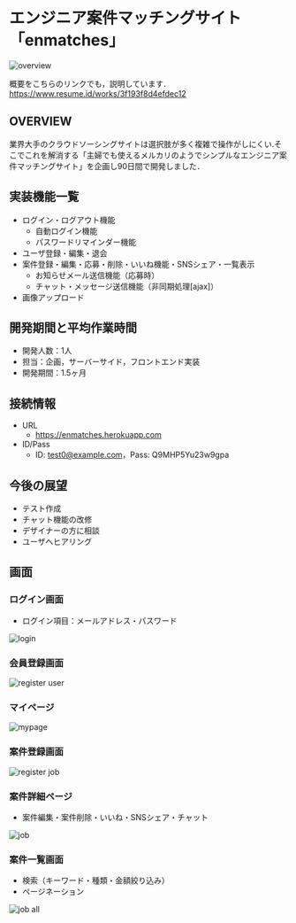 # エンジニア案件マッチングサイト「enmatches」

![overview](https://i.imgur.com/tDQdAwL.jpg)

概要をこちらのリンクでも，説明しています．
https://www.resume.id/works/3f193f8d4efdec12

## OVERVIEW
業界大手のクラウドソーシングサイトは選択肢が多く複雑で操作がしにくい.そこでこれを解消する「主婦でも使えるメルカリのようでシンプルなエンジニア案件マッチングサイト」を企画し90日間で開発しました．

## 実装機能一覧
- ログイン・ログアウト機能
    - 自動ログイン機能
    - パスワードリマインダー機能
- ユーザ登録・編集・退会
- 案件登録・編集・応募・削除・いいね機能・SNSシェア・一覧表示
    - お知らせメール送信機能（応募時）
    - チャット・メッセージ送信機能（非同期処理[ajax]）
- 画像アップロード


## 開発期間と平均作業時間
- 開発人数：1人
- 担当：企画，サーバーサイド，フロントエンド実装
- 開発期間：1.5ヶ月

## 接続情報
- URL
    - https://enmatches.herokuapp.com
- ID/Pass
    - ID: test0@example.com，Pass: Q9MHP5Yu23w9gpa

## 今後の展望
- テスト作成
- チャット機能の改修
- デザイナーの方に相談
- ユーザへヒアリング

## 画面
### ログイン画面
- ログイン項目：メールアドレス・パスワード

![login](https://i.imgur.com/pzIDtbU.png)

### 会員登録画面

![register user](https://i.imgur.com/dAtcGv9.png)

### マイページ

![mypage](https://i.imgur.com/4sJi6M3.jpg)

### 案件登録画面

![register job](https://i.imgur.com/xmd3nPZ.png)

### 案件詳細ページ
- 案件編集・案件削除・いいね・SNSシェア・チャット

![job](https://i.imgur.com/s4piTVg.png)

### 案件一覧画面
- 検索（キーワード・種類・金額絞り込み）
- ページネーション

![job all](https://i.imgur.com/mSKm2D4.png)